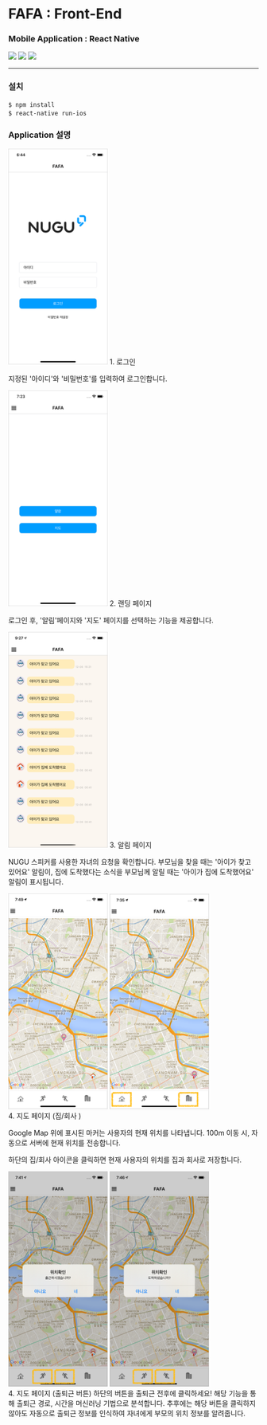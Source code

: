 # FAFA : Front-End
### Mobile Application : React Native

<div>
<img src="https://img.shields.io/badge/React-16.13.1-orange?style=flat-square" /> 
<img src="https://img.shields.io/badge/ReactNative-0.63.3-orange?style=flat-square" /> 
<img src="https://img.shields.io/badge/React navi-3.13.0-orange?style=flat-square" /> 
</div>

- - - 

### 설치
```bash
$ npm install
$ react-native run-ios
```

### Application 설명


<img src="../document/src/page1.png" width="200">
1. 로그인

지정된 '아이디'와 '비밀번호'를 입력하여 로그인합니다.



<img src="../document/src/page2.png" width="200">
2. 랜딩 페이지

로그인 후, '알림'페이지와 '지도' 페이지를 선택하는 기능을 제공합니다.

<img src="../document/src/page3.png" width="200">
3. 알림 페이지

NUGU 스피커를 사용한 자녀의 요청을 확인합니다.
부모님을 찾을 때는 '아이가 찾고 있어요' 알림이,
집에 도착했다는 소식을 부모님께 알릴 때는 '아이가 집에 도착했어요' 알림이 표시됩니다.

<div>
<img src="../document/src/page4.png" width="200">
<img src="../document/src/page5.png" width="200">
</div>
4. 지도 페이지 (집/회사 )

Google Map 위에 표시된 마커는 사용자의 현재 위치를 나타냅니다. 100m 이동 시, 자동으로 서버에 현재 위치를 전송합니다.

하단의 집/회사 아이콘을 클릭하면 현재 사용자의 위치를 집과 회사로 저장합니다.

<div>
<img src="../document/src/page6.png" width="200">
<img src="../document/src/page7.png" width="200">
</div>
4. 지도 페이지 (출퇴근 버튼)
하단의 버튼을 출퇴근 전후에 클릭하세요!
해당 기능을 통해 출퇴근 경로, 시간을 머신러닝 기법으로 분석합니다. 추후에는 해당 버튼을 클릭하지 않아도 자동으로 출퇴근 정보를 인식하여 자녀에게 부모의 위치 정보를 알려줍니다.
